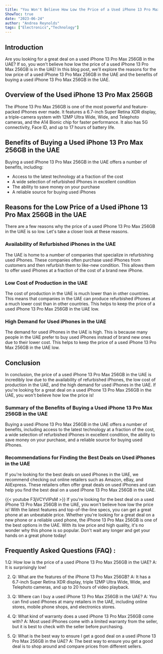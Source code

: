 ```yaml
---
title: "You Won't Believe How Low the Price of a Used iPhone 13 Pro Max 256GB Is in the UAE!"
ShowToc: true 
date: "2023-06-24"
author: "Andrea Reynolds" 
tags: ["Electronics","Technology"]
---
```

## Introduction
Are you looking for a great deal on a used iPhone 13 Pro Max 256GB in the UAE? If so, you won't believe how low the price of a used iPhone 13 Pro Max 256GB is in the UAE! In this blog post, we'll explore the reasons for the low price of a used iPhone 13 Pro Max 256GB in the UAE and the benefits of buying a used iPhone 13 Pro Max 256GB in the UAE.

## Overview of the Used iPhone 13 Pro Max 256GB
The iPhone 13 Pro Max 256GB is one of the most powerful and feature-packed iPhones ever made. It features a 6.7-inch Super Retina XDR display, a triple-camera system with 12MP Ultra Wide, Wide, and Telephoto cameras, and the A14 Bionic chip for faster performance. It also has 5G connectivity, Face ID, and up to 17 hours of battery life.

## Benefits of Buying a Used iPhone 13 Pro Max 256GB in the UAE
Buying a used iPhone 13 Pro Max 256GB in the UAE offers a number of benefits, including:

- Access to the latest technology at a fraction of the cost
- A wide selection of refurbished iPhones in excellent condition
- The ability to save money on your purchase
- A reliable source for buying used iPhones

## Reasons for the Low Price of a Used iPhone 13 Pro Max 256GB in the UAE
There are a few reasons why the price of a used iPhone 13 Pro Max 256GB in the UAE is so low. Let's take a closer look at these reasons.

### Availability of Refurbished iPhones in the UAE
The UAE is home to a number of companies that specialize in refurbishing used iPhones. These companies often purchase used iPhones from customers and then refurbish them to like-new condition. This allows them to offer used iPhones at a fraction of the cost of a brand new iPhone.

### Low Cost of Production in the UAE
The cost of production in the UAE is much lower than in other countries. This means that companies in the UAE can produce refurbished iPhones at a much lower cost than in other countries. This helps to keep the price of a used iPhone 13 Pro Max 256GB in the UAE low.

### High Demand for Used iPhones in the UAE
The demand for used iPhones in the UAE is high. This is because many people in the UAE prefer to buy used iPhones instead of brand new ones due to their lower cost. This helps to keep the price of a used iPhone 13 Pro Max 256GB in the UAE low.

## Conclusion
In conclusion, the price of a used iPhone 13 Pro Max 256GB in the UAE is incredibly low due to the availability of refurbished iPhones, the low cost of production in the UAE, and the high demand for used iPhones in the UAE. If you're looking for a great deal on a used iPhone 13 Pro Max 256GB in the UAE, you won't believe how low the price is!

### Summary of the Benefits of Buying a Used iPhone 13 Pro Max 256GB in the UAE
Buying a used iPhone 13 Pro Max 256GB in the UAE offers a number of benefits, including access to the latest technology at a fraction of the cost, a wide selection of refurbished iPhones in excellent condition, the ability to save money on your purchase, and a reliable source for buying used iPhones.

### Recommendations for Finding the Best Deals on Used iPhones in the UAE
If you're looking for the best deals on used iPhones in the UAE, we recommend checking out online retailers such as Amazon, eBay, and AliExpress. These retailers often offer great deals on used iPhones and can help you find the best deal on a used iPhone 13 Pro Max 256GB in the UAE.

{{< youtube F3jVCYVlPsM >}} 
If you're looking for the best deal on a used iPhone 13 Pro Max 256GB in the UAE, you won't believe how low the price is! With the latest features and top-of-the-line specs, you can get a great phone at an unbeatable price. Whether you're looking for a great deal on a new phone or a reliable used phone, the iPhone 13 Pro Max 256GB is one of the best options in the UAE. With its low price and high quality, it's no wonder why this phone is so popular. Don't wait any longer and get your hands on a great phone today!

## Frequently Asked Questions (FAQ) :
1.Q: How low is the price of a used iPhone 13 Pro Max 256GB in the UAE? 
A: It is surprisingly low!

2. Q: What are the features of the iPhone 13 Pro Max 256GB?
A: It has a 6.7-inch Super Retina XDR display, triple 12MP Ultra Wide, Wide, and Telephoto cameras, and up to 20 hours of video playback.

3. Q: Where can I buy a used iPhone 13 Pro Max 256GB in the UAE?
A: You can find used iPhones at many retailers in the UAE, including online stores, mobile phone shops, and electronics stores.

4. Q: What kind of warranty does a used iPhone 13 Pro Max 256GB come with?
A: Most used iPhones come with a limited warranty from the seller, but it is best to check with the seller before purchasing.

5. Q: What is the best way to ensure I get a good deal on a used iPhone 13 Pro Max 256GB in the UAE?
A: The best way to ensure you get a good deal is to shop around and compare prices from different sellers.



